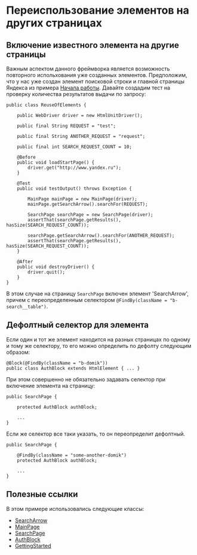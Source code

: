 Переиспользование элементов на других страницах
===============================================

Включение известного элемента на другие страницы
------------------------------------------------

Важным аспектом данного фреймворка является возможность повторного испольхования уже созданных элементов.
Предположим, что у нас уже создан элемент поисковой строки и главной страницы Яндекса из примера [Начала работы](gettingstarted.md).
Давайте создадим тест на проверку количества результатов выдачи по запросу:

    public class ReuseOfElements {

        public WebDriver driver = new HtmlUnitDriver();

        public final String REQUEST = "test";

        public final String ANOTHER_REQUEST = "request";

        public final int SEARCH_REQUEST_COUNT = 10;

        @Before
        public void loadStartPage() {
            driver.get("http://www.yandex.ru");
        }

        @Test
        public void testOutput() throws Exception {

            MainPage mainPage = new MainPage(driver);
            mainPage.getSearchArrow().searchFor(REQUEST);

            SearchPage searchPage = new SearchPage(driver);
            assertThat(searchPage.getResults(), hasSize(SEARCH_REQUEST_COUNT));

            searchPage.getSearchArrow().searchFor(ANOTHER_REQUEST);
            assertThat(searchPage.getResults(), hasSize(SEARCH_REQUEST_COUNT));
        }

        @After
        public void destroyDriver() {
            driver.quit();
        }
    }

В этом случае на страницу `SearchPage` включен элемент 'SearchArrow', причем с переопределенным селектором `@FindBy(className = "b-search__table")`.


Дефолтный селектор для элемента
-------------------------------

Если один и тот же элемент находится на разных страницах по одному и тому же селектору, то его можно определить по дефолту следующим образом:

    @Block(@FindBy(className = "b-domik"))
    public class AuthBlock extends HtmlElement { ... }

При этом совершенно не обязательно задавать селектор при включение элемента на страницу:

    public SearchPage {

        protected AuthBlock authBlock;

        ...
    }

Если же селектор все таки указать, то он переопределит дефолтный.

    public SearchPage {

        @FindBy(className = "some-another-domik")
        protected AuthBlock authBlock;

        ...
    }

Полезные ссылки
---------------

В этом примере использовались следующие классы:
 * [SearchArrow](/yandex-qatools/htmlelements/blob/master/htmlelements-samples/src/main/java/ru/yandex/qatools/htmlelements/samples/elements/SearchArrow.java)
 * [MainPage](/yandex-qatools/htmlelements/blob/master/htmlelements-samples/src/main/java/ru/yandex/qatools/htmlelements/samples/pages/MainPage.java)
 * [SearchPage](/yandex-qatools/htmlelements/blob/master/htmlelements-samples/src/main/java/ru/yandex/qatools/htmlelements/samples/pages/SearchPage.java)
 * [AuthBlock](/yandex-qatools/htmlelements/blob/master/htmlelements-samples/src/main/java/ru/yandex/qatools/htmlelements/samples/elements/AuthBlock.java)
 * [GettingStarted](/yandex-qatools/htmlelements/blob/master/htmlelements-samples/src/main/java/ru/yandex/qatools/htmlelements/samples/GettingStarted.java)
